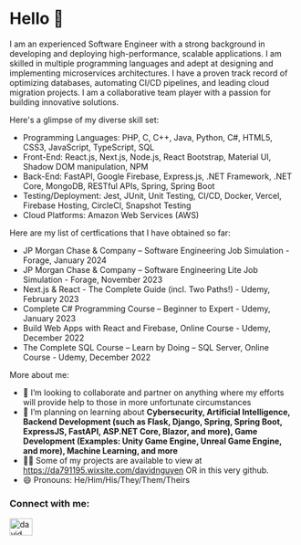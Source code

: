 # Hello 👋

I am an experienced Software Engineer with a strong background in developing and deploying high-performance, scalable applications. I am skilled in multiple programming languages and adept at designing and implementing microservices architectures. I have a proven track record of optimizing databases, automating CI/CD pipelines, and leading cloud migration projects. I am a collaborative team player with a passion for building innovative solutions. 

Here's a glimpse of my diverse skill set:
* Programming Languages: PHP, C, C++, Java, Python, C#, HTML5, CSS3, JavaScript, TypeScript, SQL
* Front-End: React.js, Next.js, Node.js, React Bootstrap, Material UI, Shadow DOM manipulation, NPM
* Back-End: FastAPI, Google Firebase, Express.js, .NET Framework, .NET Core, MongoDB, RESTful APIs, Spring, Spring Boot
* Testing/Deployment: Jest, JUnit, Unit Testing, CI/CD, Docker, Vercel, Firebase Hosting, CircleCI, Snapshot Testing
* Cloud Platforms: Amazon Web Services (AWS)

Here are my list of certfications that I have obtained so far:
* JP Morgan Chase & Company – Software Engineering Job Simulation - Forage, January 2024 
* JP Morgan Chase & Company – Software Engineering Lite Job Simulation - Forage, November 2023 
* Next.js & React - The Complete Guide (incl. Two Paths!) - Udemy, February 2023 
* Complete C# Programming Course – Beginner to Expert - Udemy, January 2023 
* Build Web Apps with React and Firebase, Online Course - Udemy, December 2022 
* The Complete SQL Course – Learn by Doing – SQL Server, Online Course - Udemy, December 2022 

More about me:
* 👯 I’m looking to collaborate and partner on anything where my efforts will provide help to those in more unfortunate circumstances
* 🚀 I’m planning on learning about **Cybersecurity, Artificial Intelligence, Backend Development (such as Flask, Django, Spring, Spring Boot, ExpressJS, FastAPI, ASP.NET Core, Blazor, and more), Game Development (Examples: Unity Game Engine, Unreal Game Engine, and more), Machine Learning, and more** 
* 👨‍💻 Some of my projects are available to view at https://da791195.wixsite.com/davidnguyen OR in this very github.
* 😄 Pronouns: He/Him/His/They/Them/Theirs

<h3 align="left">Connect with me:</h3>
<p align="left">
<a href="https://www.linkedin.com/in/david-nguyen-34b6421b6/" target="blank"><img align="center" src="https://raw.githubusercontent.com/rahuldkjain/github-profile-readme-generator/master/src/images/icons/Social/linked-in-alt.svg" alt="david nguyen" height="30" width="40" /></a>
</p>

<!--
**DavidNguyen-txstate/DavidNguyen** is a ✨ _special_ ✨ repository because its `README.md` (this file) appears on your GitHub profile.

Here are some ideas to get you started:

- 🔭 I’m currently working on ...
- 🌱 I’m currently learning ...
- 👯 I’m looking to collaborate on ...
- 🤔 I’m looking for help with ...
- 💬 Ask me about ...
- 📫 How to reach me: ...
- 😄 Pronouns: ...
- ⚡ Fun fact: ...
-->
